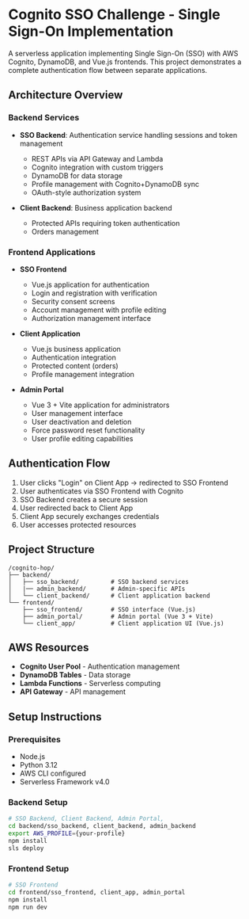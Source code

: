 # Cognito SSO Challenge - Single Sign-On Implementation

A serverless application implementing Single Sign-On (SSO) with AWS Cognito, DynamoDB, and Vue.js frontends. This project demonstrates a complete authentication flow between separate applications.

## Architecture Overview

### Backend Services
- **SSO Backend**: Authentication service handling sessions and token management
  - REST APIs via API Gateway and Lambda
  - Cognito integration with custom triggers
  - DynamoDB for data storage
  - Profile management with Cognito+DynamoDB sync
  - OAuth-style authorization system
  
- **Client Backend**: Business application backend
  - Protected APIs requiring token authentication
  - Orders management

### Frontend Applications
- **SSO Frontend** 
  - Vue.js application for authentication
  - Login and registration with verification
  - Security consent screens
  - Account management with profile editing
  - Authorization management interface
  
- **Client Application** 
  - Vue.js business application
  - Authentication integration
  - Protected content (orders)
  - Profile management integration

- **Admin Portal**
  - Vue 3 + Vite application for administrators
  - User management interface
  - User deactivation and deletion
  - Force password reset functionality
  - User profile editing capabilities

## Authentication Flow

1. User clicks "Login" on Client App → redirected to SSO Frontend
2. User authenticates via SSO Frontend with Cognito
3. SSO Backend creates a secure session
4. User redirected back to Client App 
5. Client App securely exchanges credentials
6. User accesses protected resources

## Project Structure

```
/cognito-hop/
├── backend/
│   ├── sso_backend/         # SSO backend services
│   |── admin_backend/       # Admin-specific APIs
│   └── client_backend/      # Client application backend
└── frontend/
    ├── sso_frontend/        # SSO interface (Vue.js)
    ├── admin_portal/        # Admin portal (Vue 3 + Vite)
    └── client_app/          # Client application UI (Vue.js)
```

## AWS Resources

- **Cognito User Pool** - Authentication management
- **DynamoDB Tables** - Data storage
- **Lambda Functions** - Serverless computing
- **API Gateway** - API management

## Setup Instructions

### Prerequisites

- Node.js
- Python 3.12
- AWS CLI configured
- Serverless Framework v4.0

### Backend Setup

```bash
# SSO Backend, Client Backend, Admin Portal, 
cd backend/sso_backend, client_backend, admin_backend
export AWS_PROFILE={your-profile}
npm install
sls deploy
```

### Frontend Setup

```bash
# SSO Frontend
cd frontend/sso_frontend, client_app, admin_portal
npm install
npm run dev
```
